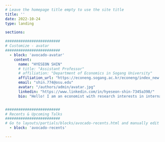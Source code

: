 ```yaml
---
# Leave the homepage title empty to use the site title
title: ''
date: 2022-10-24
type: landing

sections:

#########################
# Customize - avatar
#########################
  - block: 'avocado-avatar'
    content:
      name: "HYESEON SHIN"
      # title: "Assistant Professor"
      # affiliation: "Department of Economics in Sogang University"
      affiliation_url: "https://econeng.sogang.ac.kr/econeng/index_new.html"
      email: "shin.774@osu.edu"
      avatar: "/authors/admin/avatar.jpg"
      linkedin: "https://www.linkedin.com/in/hyeseon-shin-7345a398/"
      bio: "Hello! I am an economist with research interests in international trade, environmental economics, and agricultural economics. I obtained my Ph.D. in [Agricultural, Environmental, and Development Economics](https://aede.osu.edu/) from The Ohio State University. "


#########################
# Recents & Upcoming Talks
#########################
# Go to layouts/partials/blocks/avocado-recents.html and manually edit them!
  - block: 'avocado-recents'

---
```

